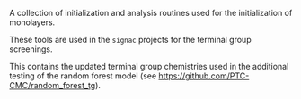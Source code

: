 A collection of initialization and analysis routines used for the initialization of monolayers. 

These tools are used in the `signac` projects for the terminal group screenings.

This contains the updated terminal group chemistries used in the additional testing of the random forest model (see https://github.com/PTC-CMC/random_forest_tg).
